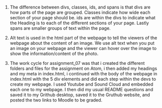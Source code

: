 1. The difference between divs, classes, ids, and spans is that divs are how parts of the page are grouped. Classes indicate how wide each section of your page should be. ids are within the divs to indicate what the Heading is to each of the different sections of your page. Lastly spans are smaller groups of text within the page.

2. Alt text is used in the html part of the webpage to tell the viewers of the webpage about the content of an image. We use alt text when you put an image on your webpage and the viewer can hover over the image to show the information/content of the photo.

3. The work cycle for assignment_07 was that i created the different folders and files for the assignment on Atom, i then added my headings and my meta in index.html, i continued with the body of the webpage in index.html with the 5 div elements and did each step within the devs to create my webpage. I used Youtube and Sound Cloud and embedded each one to my webpage. I then did my usual README questions and saved it to my Grithub desktop, saved it to the Gruthub website, and posted the two links to Moodle to be graded. 
